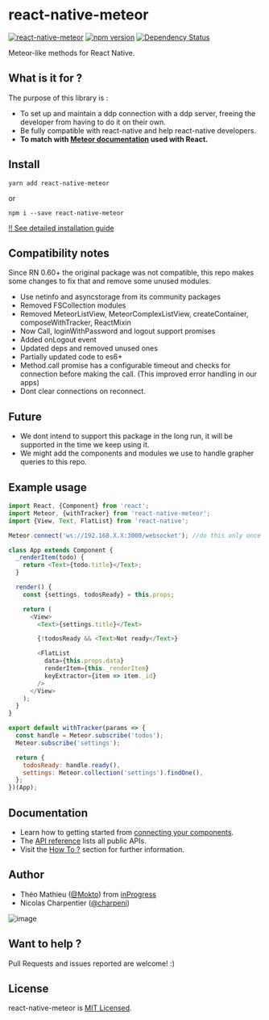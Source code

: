 # react-native-meteor

[![react-native-meteor](http://img.shields.io/npm/dm/react-native-meteor.svg)](https://www.npmjs.org/package/react-native-meteor) [![npm version](https://badge.fury.io/js/react-native-meteor.svg)](http://badge.fury.io/js/react-native-meteor) [![Dependency Status](https://david-dm.org/inProgress-team/react-native-meteor.svg)](https://david-dm.org/inProgress-team/react-native-meteor)

Meteor-like methods for React Native.

## What is it for ?

The purpose of this library is :

- To set up and maintain a ddp connection with a ddp server, freeing the developer from having to do it on their own.
- Be fully compatible with react-native and help react-native developers.
- **To match with [Meteor documentation](http://docs.meteor.com/) used with React.**

## Install

```
yarn add react-native-meteor
```

or

```
npm i --save react-native-meteor
```

[!! See detailed installation guide](https://github.com/inProgress-team/react-native-meteor/blob/master/docs/Install.md)

## Compatibility notes

Since RN 0.60+ the original package was not compatible, this repo makes some changes to fix that and remove some unused modules.

- Use netinfo and asyncstorage from its community packages
- Removed FSCollection modules
- Removed MeteorListView, MeteorComplexListView, createContainer, composeWithTracker, ReactMixin
- Now Call, loginWithPassword and logout support promises
- Added onLogout event
- Updated deps and removed unused ones
- Partially updated code to es6+
- Method.call promise has a configurable timeout and checks for connection before making the call. (This improved error handling in our apps)
- Dont clear connections on reconnect.

## Future

- We dont intend to support this package in the long run, it will be supported in the time we keep using it.
- We might add the components and modules we use to handle grapher queries to this repo.

## Example usage

```javascript
import React, {Component} from 'react';
import Meteor, {withTracker} from 'react-native-meteor';
import {View, Text, FlatList} from 'react-native';

Meteor.connect('ws://192.168.X.X:3000/websocket'); //do this only once

class App extends Component {
  _renderItem(todo) {
    return <Text>{todo.title}</Text>;
  }

  render() {
    const {settings, todosReady} = this.props;

    return (
      <View>
        <Text>{settings.title}</Text>

        {!todosReady && <Text>Not ready</Text>}

        <FlatList
          data={this.props.data}
          renderItem={this._renderItem}
          keyExtractor={item => item._id}
        />
      </View>
    );
  }
}

export default withTracker(params => {
  const handle = Meteor.subscribe('todos');
  Meteor.subscribe('settings');

  return {
    todosReady: handle.ready(),
    settings: Meteor.collection('settings').findOne(),
  };
})(App);
```

## Documentation

- Learn how to getting started from [connecting your components](docs/connect-your-components.md).
- The [API reference](docs/api.md) lists all public APIs.
- Visit the [How To ?](docs/how-to.md) section for further information.

## Author

- Théo Mathieu ([@Mokto](https://github.com/Mokto)) from [inProgress](https://in-progress.io)
- Nicolas Charpentier ([@charpeni](https://github.com/charpeni))

![image](https://user-images.githubusercontent.com/7189823/40546483-68c5e734-5ffd-11e8-8dd4-bdd11d9fbc93.png)

## Want to help ?

Pull Requests and issues reported are welcome! :)

## License

react-native-meteor is [MIT Licensed](LICENSE).
